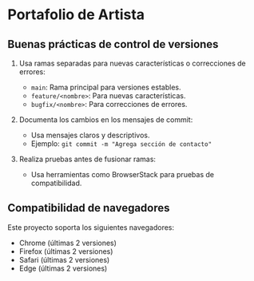 # Portafolio de Artista

## Buenas prácticas de control de versiones

1. Usa ramas separadas para nuevas características o correcciones de errores:
   - `main`: Rama principal para versiones estables.
   - `feature/<nombre>`: Para nuevas características.
   - `bugfix/<nombre>`: Para correcciones de errores.

2. Documenta los cambios en los mensajes de commit:
   - Usa mensajes claros y descriptivos.
   - Ejemplo: `git commit -m "Agrega sección de contacto"`

3. Realiza pruebas antes de fusionar ramas:
   - Usa herramientas como BrowserStack para pruebas de compatibilidad.

## Compatibilidad de navegadores

Este proyecto soporta los siguientes navegadores:
- Chrome (últimas 2 versiones)
- Firefox (últimas 2 versiones)
- Safari (últimas 2 versiones)
- Edge (últimas 2 versiones)
